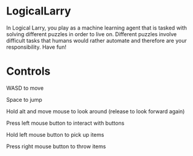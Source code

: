 # LogicalLarry
In Logical Larry, you play as a machine learning agent that is tasked with solving different puzzles in order to live on. Different puzzles involve difficult tasks that humans would rather automate and therefore are your responsibility. Have fun!

# Controls

WASD to move

Space to jump

Hold alt and move mouse to look around (release to look forward again)

Press left mouse button to interact with buttons

Hold left mouse button to pick up items

Press right mouse button to throw items
